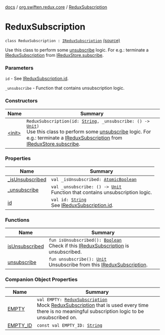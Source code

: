 [docs](../../index.md) / [org.swiften.redux.core](../index.md) / [ReduxSubscription](./index.md)

# ReduxSubscription

`class ReduxSubscription : `[`IReduxSubscription`](../-i-redux-subscription/index.md) [(source)](https://github.com/protoman92/KotlinRedux/tree/master/common/common-core/src/main/kotlin/org/swiften/redux/core/Subscription.kt#L38)

Use this class to perform some [unsubscribe](unsubscribe.md) logic. For e.g.: terminate a [IReduxSubscription](../-i-redux-subscription/index.md)
from [IReduxStore.subscribe](../-i-redux-subscriber-provider/subscribe.md).

### Parameters

`id` - See [IReduxSubscription.id](../-i-redux-subscription/id.md).

`_unsubscribe` - Function that contains unsubscription logic.

### Constructors

| Name | Summary |
|---|---|
| [&lt;init&gt;](-init-.md) | `ReduxSubscription(id: `[`String`](https://kotlinlang.org/api/latest/jvm/stdlib/kotlin/-string/index.html)`, _unsubscribe: () -> `[`Unit`](https://kotlinlang.org/api/latest/jvm/stdlib/kotlin/-unit/index.html)`)`<br>Use this class to perform some [unsubscribe](unsubscribe.md) logic. For e.g.: terminate a [IReduxSubscription](../-i-redux-subscription/index.md) from [IReduxStore.subscribe](../-i-redux-subscriber-provider/subscribe.md). |

### Properties

| Name | Summary |
|---|---|
| [_isUnsubscribed](_is-unsubscribed.md) | `val _isUnsubscribed: `[`AtomicBoolean`](http://docs.oracle.com/javase/6/docs/api/java/util/concurrent/atomic/AtomicBoolean.html) |
| [_unsubscribe](_unsubscribe.md) | `val _unsubscribe: () -> `[`Unit`](https://kotlinlang.org/api/latest/jvm/stdlib/kotlin/-unit/index.html)<br>Function that contains unsubscription logic. |
| [id](id.md) | `val id: `[`String`](https://kotlinlang.org/api/latest/jvm/stdlib/kotlin/-string/index.html)<br>See [IReduxSubscription.id](../-i-redux-subscription/id.md). |

### Functions

| Name | Summary |
|---|---|
| [isUnsubscribed](is-unsubscribed.md) | `fun isUnsubscribed(): `[`Boolean`](https://kotlinlang.org/api/latest/jvm/stdlib/kotlin/-boolean/index.html)<br>Check if this [IReduxSubscription](../-i-redux-subscription/index.md) is unsubscribed. |
| [unsubscribe](unsubscribe.md) | `fun unsubscribe(): `[`Unit`](https://kotlinlang.org/api/latest/jvm/stdlib/kotlin/-unit/index.html)<br>Unsubscribe from this [IReduxSubscription](../-i-redux-subscription/index.md). |

### Companion Object Properties

| Name | Summary |
|---|---|
| [EMPTY](-e-m-p-t-y.md) | `val EMPTY: `[`ReduxSubscription`](./index.md)<br>Mock [ReduxSubscription](./index.md) that is used every time there is no meaningful subscription logic to be unsubscribed on. |
| [EMPTY_ID](-e-m-p-t-y_-i-d.md) | `const val EMPTY_ID: `[`String`](https://kotlinlang.org/api/latest/jvm/stdlib/kotlin/-string/index.html) |
